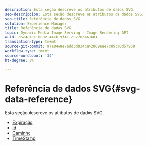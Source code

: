 ```yaml
---
description: Esta seção descreve os atributos de dados SVG.
seo-description: Esta seção descreve os atributos de dados SVG.
seo-title: Referência de dados SVG
solution: Experience Manager
title: Referência de dados SVG
topic: Dynamic Media Image Serving - Image Rendering API
uuid: d5c48d0c-b632-44eb-9f41-c5770c468b01
translation-type: tm+mt
source-git-commit: 97a84e8e7edd3d834ca42069eae7c09c00d57938
workflow-type: tm+mt
source-wordcount: '34'
ht-degree: 0%

---
```



# Referência de dados SVG{#svg-data-reference}

Esta seção descreve os atributos de dados SVG.

* [Expiração](r-expiration-svg.md)
* [Id](r-id-svg.md)
* [Caminho](r-path-svg.md)
* [TimeStamp](r-timestamp-svg.md)

